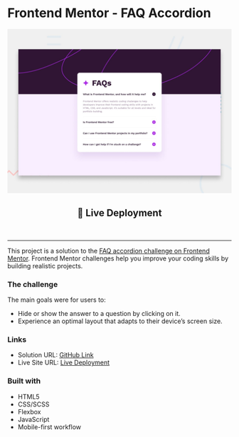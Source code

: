 # Frontend Mentor - FAQ Accordion

![Design preview for the FAQ accordion coding challenge](./design/desktop-preview.jpg)

<div align="center">

  <h2>
    <a href="https://periodic-acoustics.surge.sh/" style="text-decoration: none;">
      <strong>🚀 Live Deployment</strong>
    </a>
  </h2>

</div>

<p>&nbsp;</p>

---

This project is a solution to the [FAQ accordion challenge on Frontend Mentor](https://www.frontendmentor.io/challenges/faq-accordion-wyfFdeBwBz). Frontend Mentor challenges help you improve your coding skills by building realistic projects.

### The challenge

The main goals were for users to:

- Hide or show the answer to a question by clicking on it.
- Experience an optimal layout that adapts to their device’s screen size.

### Links

- Solution URL: [GitHub Link](https://github.com/dev-marJ/FAQ-accordion)
- Live Site URL: [Live Deployment](https://periodic-acoustics.surge.sh/)

### Built with

- HTML5
- CSS/SCSS 
- Flexbox
- JavaScript
- Mobile-first workflow
